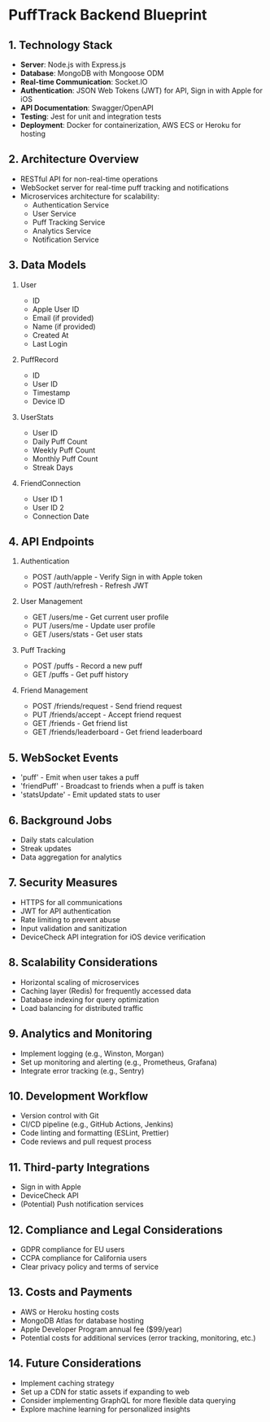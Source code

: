 # PuffTrack Backend Blueprint

## 1. Technology Stack

- **Server**: Node.js with Express.js
- **Database**: MongoDB with Mongoose ODM
- **Real-time Communication**: Socket.IO
- **Authentication**: JSON Web Tokens (JWT) for API, Sign in with Apple for iOS
- **API Documentation**: Swagger/OpenAPI
- **Testing**: Jest for unit and integration tests
- **Deployment**: Docker for containerization, AWS ECS or Heroku for hosting

## 2. Architecture Overview

- RESTful API for non-real-time operations
- WebSocket server for real-time puff tracking and notifications
- Microservices architecture for scalability:
  - Authentication Service
  - User Service
  - Puff Tracking Service
  - Analytics Service
  - Notification Service

## 3. Data Models

1. User
   - ID
   - Apple User ID
   - Email (if provided)
   - Name (if provided)
   - Created At
   - Last Login

2. PuffRecord
   - ID
   - User ID
   - Timestamp
   - Device ID

3. UserStats
   - User ID
   - Daily Puff Count
   - Weekly Puff Count
   - Monthly Puff Count
   - Streak Days

4. FriendConnection
   - User ID 1
   - User ID 2
   - Connection Date

## 4. API Endpoints

1. Authentication
   - POST /auth/apple - Verify Sign in with Apple token
   - POST /auth/refresh - Refresh JWT

2. User Management
   - GET /users/me - Get current user profile
   - PUT /users/me - Update user profile
   - GET /users/stats - Get user stats

3. Puff Tracking
   - POST /puffs - Record a new puff
   - GET /puffs - Get puff history

4. Friend Management
   - POST /friends/request - Send friend request
   - PUT /friends/accept - Accept friend request
   - GET /friends - Get friend list
   - GET /friends/leaderboard - Get friend leaderboard

## 5. WebSocket Events

- 'puff' - Emit when user takes a puff
- 'friendPuff' - Broadcast to friends when a puff is taken
- 'statsUpdate' - Emit updated stats to user

## 6. Background Jobs

- Daily stats calculation
- Streak updates
- Data aggregation for analytics

## 7. Security Measures

- HTTPS for all communications
- JWT for API authentication
- Rate limiting to prevent abuse
- Input validation and sanitization
- DeviceCheck API integration for iOS device verification

## 8. Scalability Considerations

- Horizontal scaling of microservices
- Caching layer (Redis) for frequently accessed data
- Database indexing for query optimization
- Load balancing for distributed traffic

## 9. Analytics and Monitoring

- Implement logging (e.g., Winston, Morgan)
- Set up monitoring and alerting (e.g., Prometheus, Grafana)
- Integrate error tracking (e.g., Sentry)

## 10. Development Workflow

- Version control with Git
- CI/CD pipeline (e.g., GitHub Actions, Jenkins)
- Code linting and formatting (ESLint, Prettier)
- Code reviews and pull request process

## 11. Third-party Integrations

- Sign in with Apple
- DeviceCheck API
- (Potential) Push notification services

## 12. Compliance and Legal Considerations

- GDPR compliance for EU users
- CCPA compliance for California users
- Clear privacy policy and terms of service

## 13. Costs and Payments

- AWS or Heroku hosting costs
- MongoDB Atlas for database hosting
- Apple Developer Program annual fee ($99/year)
- Potential costs for additional services (error tracking, monitoring, etc.)

## 14. Future Considerations

- Implement caching strategy
- Set up a CDN for static assets if expanding to web
- Consider implementing GraphQL for more flexible data querying
- Explore machine learning for personalized insights

